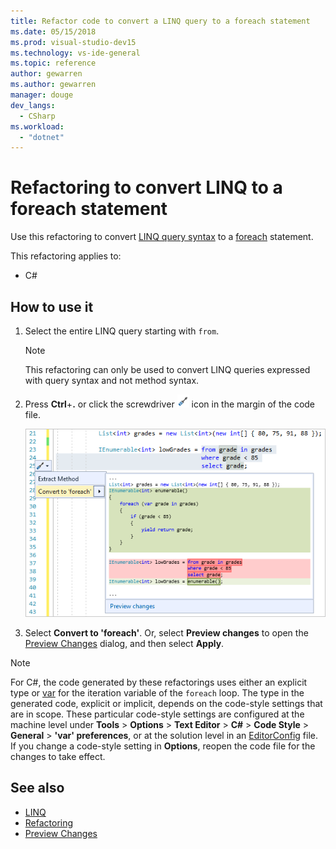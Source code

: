 ```yaml
---
title: Refactor code to convert a LINQ query to a foreach statement
ms.date: 05/15/2018
ms.prod: visual-studio-dev15
ms.technology: vs-ide-general
ms.topic: reference
author: gewarren
ms.author: gewarren
manager: douge
dev_langs:
  - CSharp
ms.workload:
  - "dotnet"
---
```

# Refactoring to convert LINQ to a foreach statement

Use this refactoring to convert [LINQ query syntax](/dotnet/csharp/programming-guide/concepts/linq/query-syntax-and-method-syntax-in-linq) to a [foreach](/dotnet/csharp/language-reference/keywords/foreach-in) statement.

This refactoring applies to:

- C#

## How to use it

1. Select the entire LINQ query starting with `from`.

   > [!NOTE]
   > This refactoring can only be used to convert LINQ queries expressed with query syntax and not method syntax.

1. Press **Ctrl**+**.** or click the screwdriver ![screwdriver icon](../media/screwdriver-icon.png) icon in the margin of the code file.

   ![Convert LINQ to foreach quick actions menu](media/convert-linq-to-foreach.png)

1. Select **Convert to 'foreach'**. Or, select **Preview changes** to open the [Preview Changes](../../ide/preview-changes.md) dialog, and then select **Apply**.

> [!NOTE]
> For C#, the code generated by these refactorings uses either an explicit type or [var](/dotnet/csharp/language-reference/keywords/var) for the iteration variable of the `foreach` loop. The type in the generated code, explicit or implicit, depends on the code-style settings that are in scope. These particular code-style settings are configured at the machine level under **Tools** > **Options** > **Text Editor** > **C#** > **Code Style** > **General** > **\'var' preferences**, or at the solution level in an [EditorConfig](../../ide/editorconfig-code-style-settings-reference.md#implicit-and-explicit-types) file. If you change a code-style setting in **Options**, reopen the code file for the changes to take effect.

## See also

- [LINQ](/dotnet/standard/using-linq)
- [Refactoring](../refactoring-in-visual-studio.md)
- [Preview Changes](../../ide/preview-changes.md)